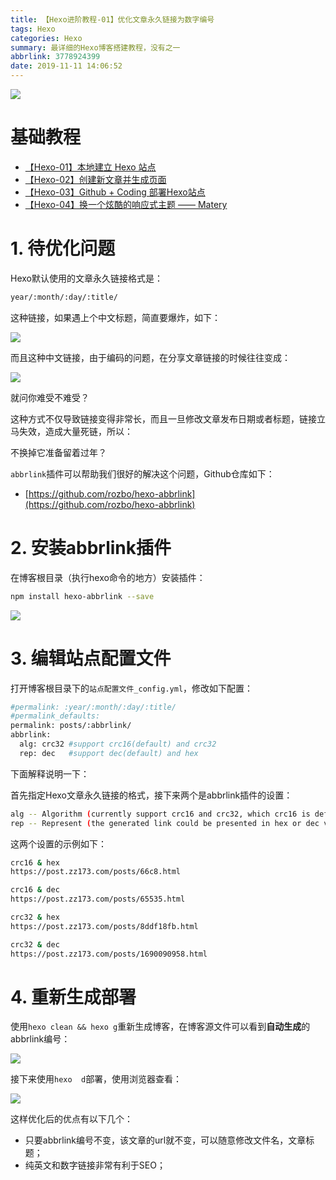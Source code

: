 ```yaml
---
title: 【Hexo进阶教程-01】优化文章永久链接为数字编号
tags: Hexo
categories: Hexo
summary: 最详细的Hexo博客搭建教程，没有之一
abbrlink: 3778924399
date: 2019-11-11 14:06:52
---
```


![](http://mculover666.cn/blog/20191031/R4mWMXsrRKxu.png?imageslim)

<!--more-->

# 基础教程

- [【Hexo-01】本地建立 Hexo 站点](http://www.mculover666.cn/posts/3223194057/)
- [【Hexo-02】创建新文章并生成页面](http://www.mculover666.cn/posts/1228606410/)
- [【Hexo-03】Github + Coding 部署Hexo站点](http://www.mculover666.cn/posts/3223194057/)
- [【Hexo-04】换一个炫酷的响应式主题 —— Matery](http://www.mculover666.cn/posts/3223194057/)

# 1. 待优化问题

Hexo默认使用的文章永久链接格式是：
```bash
year/:month/:day/:title/
```
这种链接，如果遇上个中文标题，简直要爆炸，如下：

![](http://mculover666.cn/blog/20191111/p96q1BfurUDz.png?imageslim)

而且这种中文链接，由于编码的问题，在分享文章链接的时候往往变成：

![](http://mculover666.cn/blog/20191111/V9qcj9xaVHCq.png?imageslim)

就问你难受不难受？

这种方式不仅导致链接变得非常长，而且一旦修改文章发布日期或者标题，链接立马失效，造成大量死链，所以：

不换掉它准备留着过年？

`abbrlink`插件可以帮助我们很好的解决这个问题，Github仓库如下：

- [https://github.com/rozbo/hexo-abbrlink](https://github.com/rozbo/hexo-abbrlink)

# 2. 安装abbrlink插件
在博客根目录（执行hexo命令的地方）安装插件：
```bash
npm install hexo-abbrlink --save
```

![](http://mculover666.cn/blog/20191111/T87GYbyrR0gp.png?imageslim)

# 3. 编辑站点配置文件
打开博客根目录下的`站点配置文件_config.yml`，修改如下配置：
```bash
#permalink: :year/:month/:day/:title/
#permalink_defaults:
permalink: posts/:abbrlink/
abbrlink:
  alg: crc32 #support crc16(default) and crc32
  rep: dec   #support dec(default) and hex
```
下面解释说明一下：

首先指定Hexo文章永久链接的格式，接下来两个是abbrlink插件的设置：
```bash
alg -- Algorithm (currently support crc16 and crc32, which crc16 is default)
rep -- Represent (the generated link could be presented in hex or dec value)
```
这两个设置的示例如下：
```bash
crc16 & hex
https://post.zz173.com/posts/66c8.html

crc16 & dec
https://post.zz173.com/posts/65535.html
```
```bash
crc32 & hex
https://post.zz173.com/posts/8ddf18fb.html

crc32 & dec
https://post.zz173.com/posts/1690090958.html
```
# 4. 重新生成部署
使用`hexo clean && hexo g`重新生成博客，在博客源文件可以看到**自动生成**的abbrlink编号：

![](http://mculover666.cn/blog/20191111/m1qeIgJsAHmx.png?imageslim)

接下来使用`hexo  d`部署，使用浏览器查看：

![](http://mculover666.cn/blog/20191111/mfRypx3keLb9.png?imageslim)

这样优化后的优点有以下几个：

- 只要abbrlink编号不变，该文章的url就不变，可以随意修改文件名，文章标题；
- 纯英文和数字链接非常有利于SEO；

